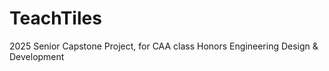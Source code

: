 # TeachTiles
2025 Senior Capstone Project, for CAA class Honors Engineering Design &amp; Development
